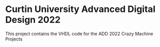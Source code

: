 # Curtin University Advanced Digital Design 2022

This project contains the VHDL code for the ADD 2022 Crazy Machine Projects
